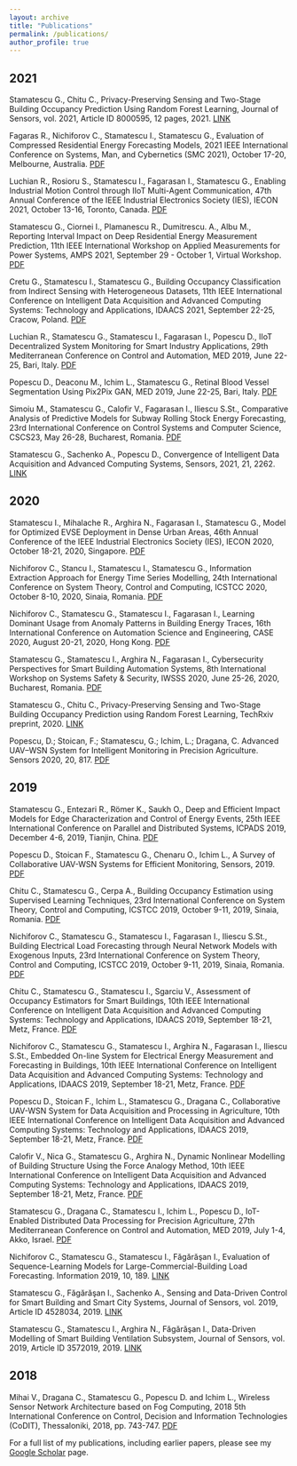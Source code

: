 ```yaml
---
layout: archive
title: "Publications"
permalink: /publications/
author_profile: true
---
```


2021
------

Stamatescu G., Chitu C., Privacy-Preserving Sensing and Two-Stage Building Occupancy Prediction Using Random Forest Learning, Journal of Sensors, vol. 2021, Article ID 8000595, 12 pages, 2021. [LINK](https://doi.org/10.1155/2021/8000595)

Fagaras R., Nichiforov C., Stamatescu I., Stamatescu G., Evaluation of Compressed Residential Energy Forecasting Models, 2021 IEEE International Conference on Systems, Man, and Cybernetics (SMC 2021), October 17-20, Melbourne, Australia. [PDF](/files/smc21.pdf)

Luchian R., Rosioru S., Stamatescu I., Fagarasan I., Stamatescu G., Enabling Industrial Motion Control through IIoT Multi-Agent Communication, 47th Annual Conference of the IEEE Industrial Electronics Society (IES), IECON 2021, October 13-16, Toronto, Canada. [PDF](/files/iecon21.pdf)

Stamatescu G., Ciornei I., Plamanescu R., Dumitrescu. A., Albu M., Reporting Interval Impact on Deep Residential Energy Measurement Prediction, 11th IEEE International Workshop on Applied Measurements for Power Systems, AMPS 2021, September 29 - October 1, Virtual Workshop. [PDF](/files/amps21.pdf)

Cretu G., Stamatescu I., Stamatescu G., Building Occupancy Classification from Indirect
Sensing with Heterogeneous Datasets, 11th IEEE International Conference on Intelligent Data Acquisition and Advanced Computing Systems: Technology and Applications, IDAACS 2021, September 22-25, Cracow, Poland. [PDF](/files/idaacs21_occupancy.pdf)

Luchian R., Stamatescu G., Stamatescu I., Fagarasan I., Popescu D., IIoT Decentralized System Monitoring for Smart Industry Applications, 29th Mediterranean Conference on Control and Automation, MED 2019, June 22-25, Bari, Italy. [PDF](/files/med21.pdf)

Popescu D., Deaconu M., Ichim L., Stamatescu G., Retinal Blood Vessel Segmentation Using Pix2Pix GAN, MED 2019, June 22-25, Bari, Italy. [PDF](/files/med21_2.pdf)

Simoiu M., Stamatescu G., Calofir V., Fagarasan I., Iliescu S.St., Comparative Analysis of Predictive Models for Subway Rolling Stock Energy Forecasting, 23rd International Conference on Control Systems and Computer Science, CSCS23, May 26-28, Bucharest, Romania. [PDF](/files/cscs21.pdf) 

Stamatescu G., Sachenko A., Popescu D., Convergence of Intelligent Data Acquisition and Advanced Computing Systems, Sensors, 2021, 21, 2262. [LINK](https://www.mdpi.com/1424-8220/21/7/2262)

2020
------

Stamatescu I., Mihalache R., Arghira N., Fagarasan I., Stamatescu G., Model for Optimized EVSE Deployment in Dense Urban Areas, 46th Annual Conference of the IEEE Industrial Electronics Society (IES), IECON 2020, October 18-21, 2020, Singapore. [PDF](/files/iecon20.pdf)

Nichiforov C., Stancu I., Stamatescu I., Stamatescu G., Information Extraction Approach for Energy Time Series Modelling, 24th International Conference on System Theory, Control and Computing, ICSTCC 2020, October 8-10, 2020, Sinaia, Romania. [PDF](/files/icstcc20.pdf)

Nichiforov C., Stamatescu G., Stamatescu I., Fagarasan I., Learning Dominant Usage from Anomaly Patterns in Building Energy Traces, 16th International Conference on Automation Science and Engineering, CASE 2020, August 20-21, 2020, Hong Kong. [PDF](/files/case20.pdf)

Stamatescu G., Stamatescu I., Arghira N., Fagarasan I., Cybersecurity Perspectives for Smart Building Automation Systems, 8th International Workshop on Systems Safety & Security, IWSSS 2020, June 25-26, 2020, Bucharest, Romania. [PDF](/files/iwsss20.pdf)

Stamatescu G., Chitu C., Privacy-Preserving Sensing and Two-Stage Building Occupancy Prediction using Random Forest Learning, TechRxiv preprint, 2020. [LINK](https://www.techrxiv.org/articles/Privacy-Preserving_Sensing_and_Two-Stage_Building_Occupancy_Prediction_using_Random_Forest_Learning/12123282)

Popescu, D.; Stoican, F.; Stamatescu, G.; Ichim, L.; Dragana, C. Advanced UAV–WSN System for Intelligent Monitoring in Precision Agriculture. Sensors 2020, 20, 817. [PDF](/files/sensors20.pdf)

2019
------
Stamatescu G., Entezari R., Römer K., Saukh O., Deep and Efficient Impact Models for Edge Characterization and Control of Energy Events, 25th IEEE International Conference on Parallel and Distributed Systems, ICPADS 2019, December 4-6, 2019, Tianjin, China. [PDF](/files/icpads19.pdf)

Popescu D., Stoican F., Stamatescu G., Chenaru O., Ichim L., A Survey of Collaborative UAV-WSN Systems for Efficient Monitoring, Sensors, 2019. [PDF](/files/sensors19.pdf)

Chitu C., Stamatescu G., Cerpa A., Building Occupancy Estimation using Supervised Learning Techniques, 23rd International Conference on System Theory, Control and Computing, ICSTCC 2019, October 9-11, 2019, Sinaia, Romania. [PDF](/files/icstcc19_occupancy.pdf)

Nichiforov C., Stamatescu G., Stamatescu I., Fagarasan I., Iliescu S.St., Building Electrical Load Forecasting through Neural Network Models with Exogenous Inputs, 23rd International Conference on System Theory, Control and Computing, ICSTCC 2019, October 9-11, 2019, Sinaia, Romania. [PDF](/files/icstcc19_lf.pdf)

Chitu C., Stamatescu G., Stamatescu I., Sgarciu V., Assessment of Occupancy Estimators for Smart Buildings, 10th IEEE International Conference on Intelligent Data Acquisition and Advanced Computing Systems: Technology and Applications, IDAACS 2019, September 18-21, Metz, France. [PDF](/files/idaacs19_occupancy.pdf)

Nichiforov C., Stamatescu G., Stamatescu I., Arghira N., Fagarasan I., Iliescu S.St., Embedded On-line System for Electrical Energy Measurement and Forecasting in Buildings, 10th IEEE International Conference on Intelligent Data Acquisition and Advanced Computing Systems: Technology and Applications, IDAACS 2019, September 18-21, Metz, France. [PDF](/files/idaacs19_lf.pdf)

Popescu D., Stoican F., Ichim L., Stamatescu G., Dragana C., Collaborative UAV-WSN System for Data Acquisition and Processing in Agriculture, 10th IEEE International Conference on Intelligent Data Acquisition and Advanced Computing Systems: Technology and Applications, IDAACS 2019, September 18-21, Metz, France. [PDF](/files/idaacs19_uavwsn.pdf)

Calofir V., Nica G., Stamatescu G., Arghira N., Dynamic Nonlinear Modelling of Building Structure Using the Force Analogy Method, 10th IEEE International Conference on Intelligent Data Acquisition and Advanced Computing Systems: Technology and Applications, IDAACS 2019, September 18-21, Metz, France. [PDF](/files/idaacs19_seismic.pdf)

Stamatescu G., Dragana C., Stamatescu I., Ichim L., Popescu D., IoT-Enabled Distributed Data Processing for Precision Agriculture, 27th Mediterranean Conference on Control and Automation, MED 2019, July 1-4, Akko, Israel. [PDF](/files/med19.pdf)

Nichiforov C., Stamatescu G., Stamatescu I., Făgărăşan I., Evaluation of Sequence-Learning Models for Large-Commercial-Building Load Forecasting. Information 2019, 10, 189. [LINK](https://www.mdpi.com/2078-2489/10/6/189)

Stamatescu G., Făgărăşan I., Sachenko A., Sensing and Data-Driven Control for Smart Building and Smart City Systems, Journal of Sensors, vol. 2019, Article ID 4528034, 2019. [LINK](https://doi.org/10.1155/2019/4528034)

Stamatescu G., Stamatescu I., Arghira N., Făgărăşan I., Data-Driven Modelling of Smart Building Ventilation Subsystem, Journal of Sensors, vol. 2019, Article ID 3572019, 2019. [LINK](https://doi.org/10.1155/2019/3572019)

2018
------
Mihai V., Dragana C., Stamatescu G., Popescu D. and Ichim L., Wireless Sensor Network Architecture based on Fog Computing, 2018 5th International Conference on Control, Decision and Information Technologies (CoDIT), Thessaloniki, 2018, pp. 743-747. [PDF](/files/codit18fog.pdf)


For a full list of my publications, including earlier papers, please see my [Google Scholar](https://scholar.google.ro/citations?user=8Vsl1vkAAAAJ) page.